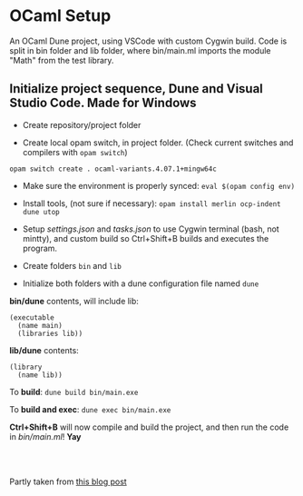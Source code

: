 # OCaml Setup
An OCaml Dune project, using VSCode with custom Cygwin build. Code is split in bin folder and lib folder, where bin/main.ml imports the module "Math" from the test library.


## Initialize project sequence, Dune and Visual Studio Code. Made for Windows
* Create repository/project folder

* Create local opam switch, in project folder. (Check current switches and compilers with `opam switch`)
```
opam switch create . ocaml-variants.4.07.1+mingw64c
```
* Make sure the environment is properly synced: `eval $(opam config env)`

* Install tools, (not sure if necessary): `opam install merlin ocp-indent dune utop`

* Setup *settings.json* and *tasks.json* to use Cygwin terminal (bash, not mintty), and custom build so Ctrl+Shift+B builds and executes the program. 

* Create folders `bin` and `lib`

* Initialize both folders with a dune configuration file named `dune`


**bin/dune** contents, will include lib:
```
(executable
  (name main)
  (libraries lib))
```

**lib/dune** contents:
```
(library
  (name lib))
```

To **build**: `dune build bin/main.exe`

To **build and exec**: `dune exec bin/main.exe`


**Ctrl+Shift+B** will now compile and build the project, and then run the code in *bin/main.ml*! **Yay**

<br>
<br>

Partly taken from [this blog post](https://medium.com/@bobbypriambodo/starting-an-ocaml-app-project-using-dune-d4f74e291de8)

